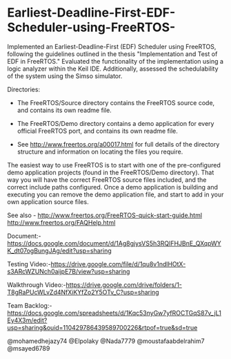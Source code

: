 # Earliest-Deadline-First-EDF-Scheduler-using-FreeRTOS-

Implemented an Earliest-Deadline-First (EDF) Scheduler using FreeRTOS, following the guidelines
outlined in the thesis "Implementation and Test of EDF in FreeRTOS." Evaluated the functionality of the
implementation using a logic analyzer within the Keil IDE. Additionally, assessed the schedulability of the
system using the Simso simulator.



Directories:

+ The FreeRTOS/Source directory contains the FreeRTOS source code, and contains
  its own readme file.

+ The FreeRTOS/Demo directory contains a demo application for every official
FreeRTOS port, and contains its own readme file.

+ See http://www.freertos.org/a00017.html for full details of the directory 
  structure and information on locating the files you require.

The easiest way to use FreeRTOS is to start with one of the pre-configured demo 
application projects (found in the FreeRTOS/Demo directory).  That way you will
have the correct FreeRTOS source files included, and the correct include paths
configured.  Once a demo application is building and executing you can remove
the demo application file, and start to add in your own application source
files.

See also -
http://www.freertos.org/FreeRTOS-quick-start-guide.html
http://www.freertos.org/FAQHelp.html


Document:-https://docs.google.com/document/d/1Ag8gjysVS5h3RQIFHJBnE_QXqpWYK_dt07ogBungJAg/edit?usp=sharing

Testing Video:-https://drive.google.com/file/d/1qu8v1ndlHOtX-s3ARcWZUNch0aijpE7B/view?usp=sharing

Walkthrough Video:-https://drive.google.com/drive/folders/1-T8gRaPUcWLvZd4NfXiKYfZo2Y5OTv_C?usp=sharing

Team Backlog:-https://docs.google.com/spreadsheets/d/1Kqc53nyGw7yfROCTGqS87v_jL1Ey4X3m/edit?usp=sharing&ouid=110429786439589700226&rtpof=true&sd=true

@mohamedhejazy74
@Elpolaky
@Nada7779
@moustafaabdelrahim7
@msayed6789
